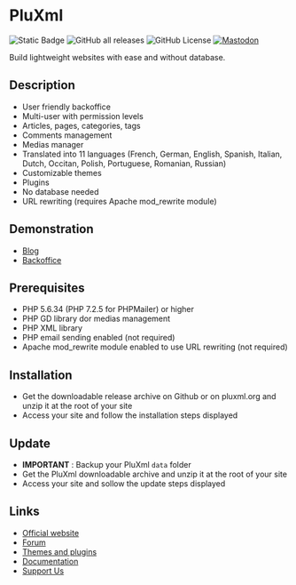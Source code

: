 # PluXml
![Static Badge](https://img.shields.io/badge/https-pluxml.org-blue)
![GitHub all releases](https://img.shields.io/github/downloads/pluxml/pluxml/total?icon=github)
![GitHub License](https://img.shields.io/github/license/pluxml/pluxml?icon=php)
[![Mastodon](https://img.shields.io/badge/%40pluxml-6768f3?logo=mastodon&logoColor=%23ffffff)](https://hachyderm.io/@pluxml)

Build lightweight websites with ease and without database.

## Description

* User friendly backoffice
* Multi-user with permission levels
* Articles, pages, categories, tags
* Comments management
* Medias manager
* Translated into 11 languages (French, German, English, Spanish, Italian, Dutch, Occitan, Polish, Portuguese, Romanian, Russian)
* Customizable themes
* Plugins
* No database needed
* URL rewriting (requires Apache mod_rewrite module)

## Demonstration

* [Blog](https://demo.pluxml.org/)
* [Backoffice](https://demo.pluxml.org/core/admin/auth.php?p=/core/admin/)

## Prerequisites

* PHP 5.6.34 (PHP 7.2.5 for PHPMailer) or higher
* PHP GD library dor medias management
* PHP XML library
* PHP email sending enabled (not required)
* Apache mod_rewrite module enabled to use URL rewriting (not required)

## Installation

* Get the downloadable release archive on Github or on pluxml.org and unzip it at the root of your site
* Access your site and follow the installation steps displayed

## Update

* **IMPORTANT** : Backup your PluXml `data` folder
* Get the PluXml downloadable archive and unzip it at the root of your site
* Access your site and sollow the update steps displayed

## Links

* [Official website](https://www.pluxml.org/)
* [Forum](https://forum.pluxml.org/)
* [Themes and plugins](https://ressources.pluxml.org/)
* [Documentation](https://wiki.pluxml.org/)
* [Support Us](https://pluxml.org/static3/support-us)
